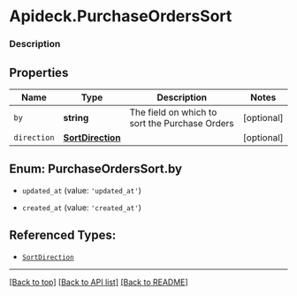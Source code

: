 # Apideck.PurchaseOrdersSort

### Description

## Properties
Name | Type | Description | Notes
------------ | ------------- | ------------- | -------------
`by` | **string** | The field on which to sort the Purchase Orders | [optional] 
`direction` | [**SortDirection**](SortDirection.md) |  | [optional] 





<a name="PurchaseOrdersSortBy"></a>
## Enum: PurchaseOrdersSort.by


* `updated_at` (value: `'updated_at'`)

* `created_at` (value: `'created_at'`)




## Referenced Types:

* [`SortDirection`](SortDirection.md)

---

[[Back to top]](#) [[Back to API list]](../../../../README.md#documentation-for-api-endpoints) [[Back to README]](../../../../README.md)


